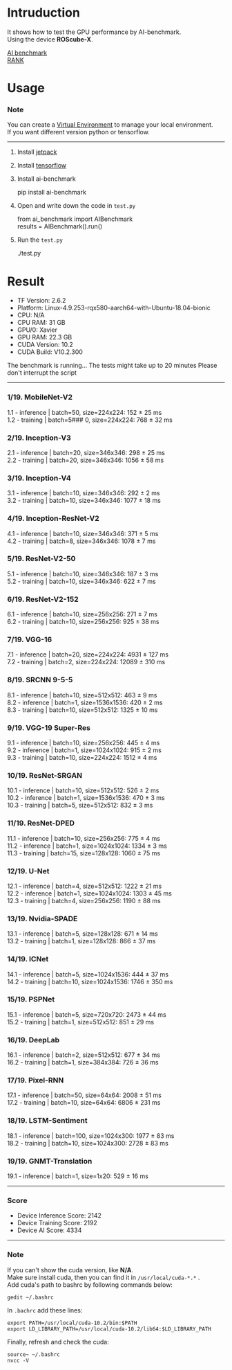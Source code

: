 # Intruduction

It shows how to test the GPU performance by AI-benchmark.  
Using the device **ROScube-X**.

[AI benchmark](https://ai-benchmark.com/alpha)  
[RANK](https://ai-benchmark.com/ranking_deeplearning_detailed.html)  


# Usage


### Note

You can create a [Virtual Environment](https://docs.nvidia.com/deeplearning/frameworks/install-tf-jetson-platform/index.html#install_multiple_versions_tensorflow) to manage your local environment.  
If you want different version python or tensorflow.
***
1. Install [jetpack](https://docs.nvidia.com/jetson/jetpack/install-jetpack/index.html)

2. Install [tensorflow](https://docs.nvidia.com/deeplearning/frameworks/install-tf-jetson-platform/index.html)

3. Install ai-benchmark  

    pip install ai-benchmark

4. Open and write down the code in ``test.py``  

    from ai_benchmark import AIBenchmark  
    results = AIBenchmark().run()

5. Run the ``test.py``  

    ./test.py

# Result

*  TF Version: 2.6.2
*  Platform: Linux-4.9.253-rqx580-aarch64-with-Ubuntu-18.04-bionic
*  CPU: N/A
*  CPU RAM: 31 GB
*  GPU/0: Xavier
*  GPU RAM: 22.3 GB
*  CUDA Version: 10.2
*  CUDA Build: V10.2.300

The benchmark is running...
The tests might take up to 20 minutes
Please don't interrupt the script
***
### 1/19. MobileNet-V2

1.1 - inference | batch=50, size=224x224: 152 ± 25 ms  
1.2 - training  | batch=5### 0, size=224x224: 768 ± 32 ms

### 2/19. Inception-V3

2.1 - inference | batch=20, size=346x346: 298 ± 25 ms  
2.2 - training  | batch=20, size=346x346: 1056 ± 58 ms

### 3/19. Inception-V4

3.1 - inference | batch=10, size=346x346: 292 ± 2 ms  
3.2 - training  | batch=10, size=346x346: 1077 ± 18 ms

### 4/19. Inception-ResNet-V2

4.1 - inference | batch=10, size=346x346: 371 ± 5 ms  
4.2 - training  | batch=8, size=346x346: 1078 ± 7 ms

### 5/19. ResNet-V2-50

5.1 - inference | batch=10, size=346x346: 187 ± 3 ms  
5.2 - training  | batch=10, size=346x346: 622 ± 7 ms

### 6/19. ResNet-V2-152

6.1 - inference | batch=10, size=256x256: 271 ± 7 ms  
6.2 - training  | batch=10, size=256x256: 925 ± 38 ms

### 7/19. VGG-16

7.1 - inference | batch=20, size=224x224: 4931 ± 127 ms  
7.2 - training  | batch=2, size=224x224: 12089 ± 310 ms

### 8/19. SRCNN 9-5-5

8.1 - inference | batch=10, size=512x512: 463 ± 9 ms  
8.2 - inference | batch=1, size=1536x1536: 420 ± 2 ms  
8.3 - training  | batch=10, size=512x512: 1325 ± 10 ms

### 9/19. VGG-19 Super-Res

9.1 - inference | batch=10, size=256x256: 445 ± 4 ms  
9.2 - inference | batch=1, size=1024x1024: 915 ± 2 ms  
9.3 - training  | batch=10, size=224x224: 1512 ± 4 ms

### 10/19. ResNet-SRGAN

10.1 - inference | batch=10, size=512x512: 526 ± 2 ms  
10.2 - inference | batch=1, size=1536x1536: 470 ± 3 ms  
10.3 - training  | batch=5, size=512x512: 832 ± 3 ms

### 11/19. ResNet-DPED

11.1 - inference | batch=10, size=256x256: 775 ± 4 ms  
11.2 - inference | batch=1, size=1024x1024: 1334 ± 3 ms  
11.3 - training  | batch=15, size=128x128: 1060 ± 75 ms                                               

### 12/19. U-Net

12.1 - inference | batch=4, size=512x512: 1222 ± 21 ms  
12.2 - inference | batch=1, size=1024x1024: 1303 ± 45 ms  
12.3 - training  | batch=4, size=256x256: 1190 ± 88 ms

### 13/19. Nvidia-SPADE

13.1 - inference | batch=5, size=128x128: 671 ± 14 ms  
13.2 - training  | batch=1, size=128x128: 866 ± 37 ms

### 14/19. ICNet

14.1 - inference | batch=5, size=1024x1536: 444 ± 37 ms  
14.2 - training  | batch=10, size=1024x1536: 1746 ± 350 ms

### 15/19. PSPNet

15.1 - inference | batch=5, size=720x720: 2473 ± 44 ms  
15.2 - training  | batch=1, size=512x512: 851 ± 29 ms

### 16/19. DeepLab

16.1 - inference | batch=2, size=512x512: 677 ± 34 ms  
16.2 - training  | batch=1, size=384x384: 726 ± 36 ms

### 17/19. Pixel-RNN

17.1 - inference | batch=50, size=64x64: 2008 ± 51 ms  
17.2 - training  | batch=10, size=64x64: 6806 ± 231 ms

### 18/19. LSTM-Sentiment

18.1 - inference | batch=100, size=1024x300: 1977 ± 83 ms  
18.2 - training  | batch=10, size=1024x300: 2728 ± 83 ms

### 19/19. GNMT-Translation

19.1 - inference | batch=1, size=1x20: 529 ± 16 ms
***
### Score

* Device Inference Score: 2142
* Device Training Score: 2192
* Device AI Score: 4334
***
### Note

If you can't show the cuda version, like **N/A**.  
Make sure install cuda, then you can find it in ``/usr/local/cuda-*.*`` .  
Add cuda's path to bashrc by following commands below:

    gedit ~/.bashrc

In ``.bachrc`` add these lines:

    export PATH=/usr/local/cuda-10.2/bin:$PATH
    export LD_LIBRARY_PATH=/usr/local/cuda-10.2/lib64:$LD_LIBRARY_PATH

Finally, refresh and check the cuda:

    source~ ~/.bashrc
    nvcc -V
